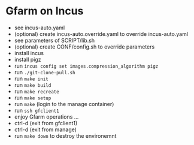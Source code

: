# Gfarm on Incus

- see incus-auto.yaml
- (optional) create incus-auto.override.yaml to override incus-auto.yaml
- see parameters of SCRIPT/lib.sh
- (optional) create CONF/config.sh to override parameters
- install incus
- install pigz
- run `incus config set images.compression_algorithm pigz`
- run `./git-clone-pull.sh`
- run `make init`
- run `make build`
- run `make recreate`
- run `make setup`
- run `make` (login to the manage container)
- run `ssh gfclient1`
- enjoy Gfarm operations ...
- ctrl-d (exit from gfclient1)
- ctrl-d (exit from manage)
- run `make down` to destroy the environemnt

